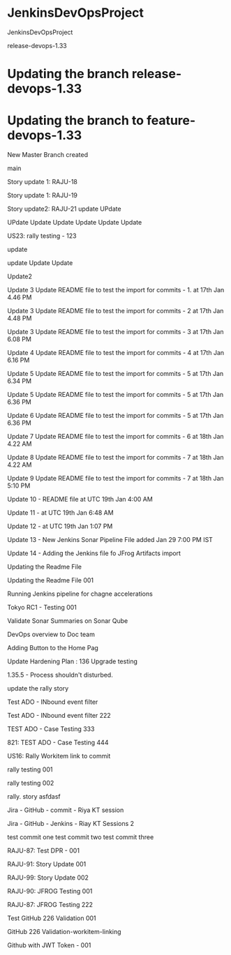 # JenkinsDevOpsProject
JenkinsDevOpsProject





release-devops-1.33

Updating the branch release-devops-1.33
=======
Updating the branch to feature-devops-1.33
=======
New Master Branch created

main


Story update 1: RAJU-18


Story update 1: RAJU-19


Story update2:  RAJU-21
update
UPdate 

UPdate 
Update
Update
Update
Update
Update

US23: rally testing - 123

update

update
Update
Update

Update2

Update 3
Update README file to test the import for commits - 1. at 17th Jan 4.46 PM

Update 3 Update README file to test the import for commits - 2 at 17th Jan 4.48 PM

Update 3 Update README file to test the import for commits - 3 at 17th Jan 6.08 PM

Update 4 Update README file to test the import for commits - 4 at 17th Jan 6.16 PM

Update 5 Update README file to test the import for commits - 5 at 17th Jan 6.34 PM

Update 5 Update README file to test the import for commits - 5 at 17th Jan 6.36 PM

Update 6 Update README file to test the import for commits - 5 at 17th Jan 6.36 PM

Update 7 Update README file to test the import for commits - 6 at 18th Jan 4.22 AM

Update 8 Update README file to test the import for commits - 7 at 18th Jan 4.22 AM

Update 9 Update README file to test the import for commits - 7 at 18th Jan 5:10  PM

Update 10 - README file at UTC 19th Jan 4:00 AM

Update 11 - at UTC 19th Jan 6:48 AM

Update 12 - at UTC 19th Jan 1:07 PM

Update 13 - New Jenkins Sonar Pipeline File added Jan 29 7:00 PM IST

Update 14 - Adding the Jenkins file fo JFrog Artifacts import


Updating the Readme File

Updating the Readme File 001

Running Jenkins pipeline for chagne accelerations

Tokyo RC1 - Testing 001

Validate Sonar Summaries on Sonar Qube


DevOps overview to Doc team

Adding Button to the Home Pag


Update Hardening Plan : 136
Upgrade testing

1.35.5 - Process shouldn't disturbed.

update the rally story

Test ADO - INbound event filter 

Test ADO - INbound event filter 222

TEST ADO - Case Testing 333

821: TEST ADO - Case Testing 444

US16: Rally Workitem link to commit

rally testing 001

rally testing 002


rally. story asfdasf

Jira - GitHub - commit - Riya KT session

Jira - GitHub - Jenkins - Riay KT Sessions 2

test commit one
test commit two
test commit three

RAJU-87: Test DPR - 001

RAJU-91: Story Update 001

RAJU-99: Story Update 002

RAJU-90: JFROG Testing 001

RAJU-87: JFROG Testing 222

Test GitHub 226 Validation 001

GitHub 226 Validation-workitem-linking

Github with JWT Token - 001
